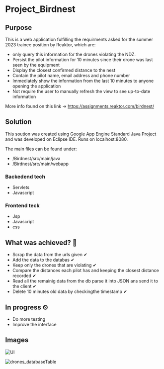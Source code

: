 # Project_Birdnest
## Purpose
This is a web application fulfilling the requirments asked for the summer 2023 trainee position by Reaktor, which are:<br>

- only query this information for the drones violating the NDZ.
- Persist the pilot information for 10 minutes since their drone was last seen by the equipment
- Display the closest confirmed distance to the nest
- Contain the pilot name, email address and phone number
- Immediately show the information from the last 10 minutes to anyone opening the application
- Not require the user to manually refresh the view to see up-to-date information

More info found on this link -> https://assignments.reaktor.com/birdnest/

## Solution
This soution was created using Google App Engine Standard Java Project and was developed on Eclipse IDE. Runs on localhost:8080.

The main files can be found under: <br>
- /Birdnest/src/main/java
- /Birdnest/src/main/webapp

### Backedend tech
- Servlets
- Javascript

### Frontend teck
- Jsp
- Javascript
- css

## What was achieved? 📝
- Scrap the data from the urls given ✔
- Add the data to the databas ✔
- Keep only the drones that are violating ✔
- Compare the distances each pilot has and keeping the closest distance recorded ✔
- Read all the remainig data from the db parse it into JSON ans send it to the client ✔
- Delete 10 minutes old data by checkingthe timestamp ✔

## In progress ⏲
- Do more testing
- Improve the interface

## Images

![UI](https://user-images.githubusercontent.com/107993017/211172118-98770918-eeb4-4945-ae49-4d0b0e749c2a.png)

![drones_databaseTable](https://user-images.githubusercontent.com/107993017/211171785-2a976ad6-05ac-4a36-ae93-a31044945422.png)


